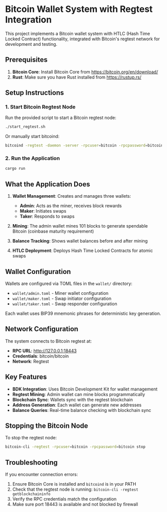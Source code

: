 # Bitcoin Wallet System with Regtest Integration

This project implements a Bitcoin wallet system with HTLC (Hash Time Locked Contract) functionality, integrated with Bitcoin's regtest network for development and testing.

## Prerequisites

1. **Bitcoin Core**: Install Bitcoin Core from https://bitcoin.org/en/download/
2. **Rust**: Make sure you have Rust installed from https://rustup.rs/

## Setup Instructions

### 1. Start Bitcoin Regtest Node

Run the provided script to start a Bitcoin regtest node:

```bash
./start_regtest.sh
```

Or manually start bitcoind:

```bash
bitcoind -regtest -daemon -server -rpcuser=bitcoin -rpcpassword=bitcoin -rpcport=18443 -rpcallowip=127.0.0.1 -fallbackfee=0.0002
```

### 2. Run the Application

```bash
cargo run
```

## What the Application Does

1. **Wallet Management**: Creates and manages three wallets:
   - **Admin**: Acts as the miner, receives block rewards
   - **Maker**: Initiates swaps
   - **Taker**: Responds to swaps

2. **Mining**: The admin wallet mines 101 blocks to generate spendable Bitcoin (coinbase maturity requirement)

3. **Balance Tracking**: Shows wallet balances before and after mining

4. **HTLC Deployment**: Deploys Hash Time Locked Contracts for atomic swaps

## Wallet Configuration

Wallets are configured via TOML files in the `wallet/` directory:

- `wallet/admin.toml` - Miner wallet configuration
- `wallet/maker.toml` - Swap initiator configuration  
- `wallet/taker.toml` - Swap responder configuration

Each wallet uses BIP39 mnemonic phrases for deterministic key generation.

## Network Configuration

The system connects to Bitcoin regtest at:
- **RPC URL**: http://127.0.0.1:18443
- **Credentials**: bitcoin/bitcoin
- **Network**: Regtest

## Key Features

- **BDK Integration**: Uses Bitcoin Development Kit for wallet management
- **Regtest Mining**: Admin wallet can mine blocks programmatically
- **Blockchain Sync**: Wallets sync with the regtest blockchain
- **Address Generation**: Each wallet can generate new addresses
- **Balance Queries**: Real-time balance checking with blockchain sync

## Stopping the Bitcoin Node

To stop the regtest node:

```bash
bitcoin-cli -regtest -rpcuser=bitcoin -rpcpassword=bitcoin stop
```

## Troubleshooting

If you encounter connection errors:

1. Ensure Bitcoin Core is installed and `bitcoind` is in your PATH
2. Check that the regtest node is running: `bitcoin-cli -regtest getblockchaininfo`
3. Verify the RPC credentials match the configuration
4. Make sure port 18443 is available and not blocked by firewall